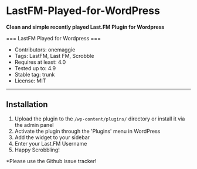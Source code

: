 # LastFM-Played-for-WordPress
**Clean and simple recently played Last.FM Plugin for Wordpress**

=== LastFM Played for Wordpress ===
- Contributors: onemaggie
- Tags: LastFM, Last FM, Scrobble
- Requires at least: 4.0
- Tested up to: 4.9
- Stable tag: trunk
- License: MIT


----------

Installation
------------

1. Upload the plugin to the `/wp-content/plugins/` directory or install it via the admin panel
2. Activate the plugin through the 'Plugins' menu in WordPress
3. Add the widget to your sidebar
4. Enter your Last.FM Username
5. Happy Scrobbling!



*Please use the Github issue tracker!
